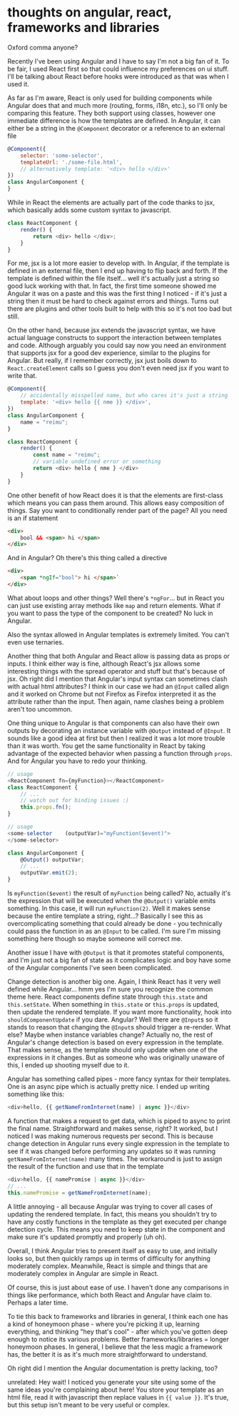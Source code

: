 # thoughts on angular, react, frameworks and libraries

Oxford comma anyone?

Recently I've been using Angular and I have to say I'm not a big fan of it. To be
fair, I used React first so that could influence my preferences on ui stuff. I'll
be talking about React before hooks were introduced as that was when I used it.

As far as I'm aware, React is only used for building components while Angular does
that and much more (routing, forms, i18n, etc.), so I'll only be comparing this feature.
They both support using classes, however one immediate difference is how the templates
are defined. In Angular, it can either be a string in the `@Component` decorator
or a reference to an external file

```js
@Component({
    selector: 'some-selector',
    templateUrl: './some-file.html',
    // alternatively template: '<div> hello </div>'
})
class AngularComponent {
}
```

While in React the elements are actually part of the code thanks to jsx, which basically
adds some custom syntax to javascript.

```js
class ReactComponent {
    render() {
        return <div> hello </div>;
    }
}
```

For me, jsx is a lot more easier to develop with. In Angular, if the template is
defined in an external file, then I end up having to flip back and forth. If the
template is defined within the file itself... well it's actually just a string so
good luck working with that. In fact, the first time someone showed me Angular it
was on a paste and this was the first thing I noticed - if it's just a string then
it must be hard to check against errors and things. Turns out there are plugins
and other tools built to help with this so it's not too bad but still.

On the other hand, because jsx extends the javascript syntax, we have actual language
constructs to support the interaction between templates and code. Although arguably
you could say now you need an environment that supports jsx for a good dev experience,
similar to the plugins for Angular. But really, if I remember correctly, jsx just
boils down to `React.createElement` calls so I guess you don't even need jsx if
you want to write that.

```js
@Component({
    // accidentally misspelled name, but who cares it's just a string
    template: '<div> hello {{ nme }} </div>',
})
class AngularComponent {
    name = "reimu";
}
```

```js
class ReactComponent {
    render() {
        const name = "reimu";
        // variable undefined error or something
        return <div> hello { nme } </div>
    }
}
```

One other benefit of how React does it is that the elements are first-class which
means you can pass them around. This allows easy composition of things. Say you want
to conditionally render part of the page? All you need is an if statement

```html
<div>
    bool && <span> hi </span>
</div>
```

And in Angular? Oh there's this thing called a directive

```html
<div>
    <span *ngIf="bool"> hi </span>`
</div>
```

What about loops and other things? Well there's `*ngFor`... but in React you can
just use existing array methods like `map` and return elements. What if you want
to pass the type of the component to be created? No luck in Angular.

Also the syntax allowed in Angular templates is extremely limited. You can't even
use ternaries.

Another thing that both Angular and React allow is passing data as props or inputs.
I think either way is fine, although React's jsx allows some interesting things
with the spread operator and stuff but that's because of jsx. Oh right did I mention
that Angular's input syntax can sometimes clash with actual html attributes? I think
in our case we had an `@Input` called align and it worked on Chrome but not
Firefox as Firefox interpreted it as the attribute rather than the input. Then
again, name clashes being a problem aren't too uncommon.

One thing unique to Angular is that components can also have their own outputs
by decorating an instance variable with `@Output` instead of `@Input`. It sounds
like a good idea at first but then I realized it was a lot more trouble than it
was worth. You get the same functionality in React by taking advantage of the expected
behavior when passing a function through `props`. And for Angular you have to redo
your thinking.

```js
// usage
<ReactComponent fn={myFunction}></ReactComponent>
class ReactComponent {
    // ...
    // watch out for binding issues :)
    this.props.fn();
}
```

```js
// usage
<some-selector    (outputVar)="myFunction($event)">
</some-selector>

class AngularComponent {
    @Output() outputVar;
    // ...
    outputVar.emit(2);
}
```

Is `myFunction($event)` the result of `myFunction` being called? No, actually it's
the expression that will be executed when the `@Output()` variable emits something.
In this case, it will run `myFunction(2)`. Well it makes sense because the entire
template a string, right...? Basically I see this as overcomplicating something
that could already be done - you technically could pass the function in as an
`@Input` to be called. I'm sure I'm missing something here though so maybe someone
will correct me.

Another issue I have with `@Output` is that it promotes stateful components, and
I'm just not a big fan of state as it complicates logic and boy have some of the
Angular components I've seen been complicated.

Change detection is another big one. Again, I think React has it very well defined
while Angular... hmm yes I'm sure you recognize the common theme here. React components
define state through `this.state` and `this.setState`. When something in `this.state`
or `this.props` is updated, then update the rendered template. If you want more functionality,
hook into `shouldComponentUpdate` if you dare. Angular? Well there are `@Input`s
so it stands to reason that changing the `@Input`s should trigger a re-render. What
else? Maybe when instance variables change? Actually no, the rest of Angular's change
detection is based on every expression in the template. That makes sense, as the
template should only update when one of the expressions in it changes. But as someone
who was originally unaware of this, I ended up shooting myself due to it.

Angular has something called pipes - more fancy syntax for their templates. One
is an async pipe which is actually pretty nice. I ended up writing something like
this:

```js
<div>hello, {{ getNameFromInternet(name) | async }}</div>
```

A function that makes a request to get data, which is piped to async to print the
final name. Straightforward and makes sense, right? It worked, but I noticed I was
making numerous requests per second. This is because change detection in Angular
runs every single expression in the template to see if it was changed before performing
any updates so it was running `getNameFromInternet(name)` many times. The workaround
is just to assign the result of the function and use that in the template

```js
<div>hello, {{ namePromise | async }}</div>
// ...
this.namePromise = getNameFromInternet(name);
```

A little annoying - all because Angular was trying to cover all cases of updating
the rendered template. In fact, this means you shouldn't try to have any costly
functions in the template as they get executed per change detection cycle. This
means you need to keep state in the component and make sure it's updated promptly
and properly (uh oh).

Overall, I think Angular tries to present itself as easy to use, and initially looks
so, but then quickly ramps up in terms of difficulty for anything moderately complex.
Meanwhile, React is simple and things that are moderately complex in Angular are
simple in React.

Of course, this is just about ease of use. I haven't done any comparisons in things
like performance, which both React and Angular have claim to. Perhaps a later time.

To tie this back to frameworks and libraries in general, I think each one has a
kind of honeymoon phase - where you're picking it up, learning everything, and thinking
"hey that's cool" - after which you've gotten deep enough to notice its various problems.
Better frameworks/libraries = longer honeymoon phases. In general, I believe that
the less magic a framework has, the better it is as it's much more straightforward
to understand.

Oh right did I mention the Angular documentation is pretty lacking, too?

unrelated: Hey wait! I noticed you generate your site using some of the same ideas
you're complaining about here! You store your template as an html file, read it
with javascript then replace values in `{{ value }}`. It's true, but this setup isn't
meant to be very useful or complex.


